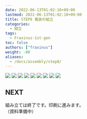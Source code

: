 ```yaml
---
date: 2022-06-13T01:02:10+09:00
lastmod: 2022-06-13T01:02:10+09:00
title: STEP8 電装の組立
categories:
  - 組立
tags:
  - Fraxinus-1st-gen
toc: false
authors: ["fraxinus"]
weight: -80
aliases:
  - /docs/assembly/step8/
---
```


![](/images/fraxinus-assembly-8-electronics-0.jpg)
![](/images/fraxinus-assembly-8-electronics-1.jpg)
![](/images/fraxinus-assembly-8-electronics-2.jpg)
![](/images/fraxinus-assembly-8-electronics-3.jpg)
![](/images/fraxinus-assembly-8-electronics-4.jpg)
![](/images/fraxinus-assembly-8-electronics-5.jpg)
![](/images/fraxinus-assembly-8-electronics-6.jpg)
![](/images/fraxinus-assembly-8-electronics-7.jpg)
![](/images/fraxinus-assembly-8-electronics-8.jpg)

## NEXT

組み立ては終了です。印刷に進みます。  
（資料準備中）
